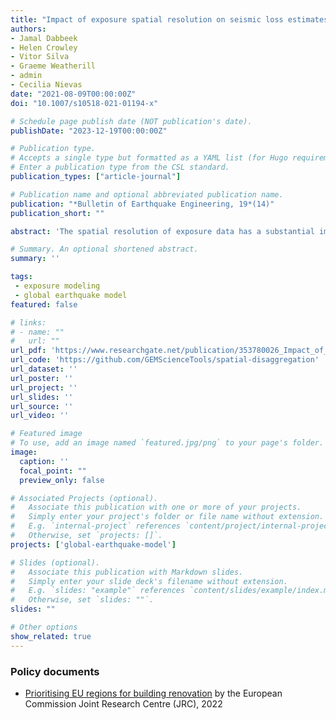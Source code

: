 ```yaml
---
title: "Impact of exposure spatial resolution on seismic loss estimates in regional portfolios"
authors:
- Jamal Dabbeek
- Helen Crowley
- Vitor Silva
- Graeme Weatherill
- admin
- Cecilia Nievas
date: "2021-08-09T00:00:00Z"
doi: "10.1007/s10518-021-01194-x"

# Schedule page publish date (NOT publication's date).
publishDate: "2023-12-19T00:00:00Z"

# Publication type.
# Accepts a single type but formatted as a YAML list (for Hugo requirements).
# Enter a publication type from the CSL standard.
publication_types: ["article-journal"]

# Publication name and optional abbreviated publication name.
publication: "*Bulletin of Earthquake Engineering, 19*(14)"
publication_short: ""

abstract: 'The spatial resolution of exposure data has a substantial impact on the accuracy and reliability of seismic risk estimates. While several studies have investigated the influence of the geographical detail of urban exposure data in earthquake loss models, there is also a need to understand its implications at the regional scale. This study investigates the effects of exposure resolution on the European loss model and its influence on the resulting loss estimates by simulating dozens of exposure and site models (630 models) representing a wide range of assumptions related to the geo-resolution of the exposed asset locations and the associated site conditions. Losses are examined in terms of portfolio average annual loss (AAL) and return period losses at national and sub-national levels. The results indicate that neglecting the uncertainty related to asset locations and their associated site conditions within an exposure model can introduce significant bias to the risk results. The results also demonstrate that disaggregating exposure to a grid or weighting/relocating exposure locations and site properties using a density map of the built areas can improve the accuracy of the estimated losses.'

# Summary. An optional shortened abstract.
summary: ''

tags:
 - exposure modeling
 - global earthquake model
featured: false

# links:
# - name: ""
#   url: ""
url_pdf: 'https://www.researchgate.net/publication/353780026_Impact_of_exposure_spatial_resolution_on_seismic_loss_estimates_in_regional_portfolios'
url_code: 'https://github.com/GEMScienceTools/spatial-disaggregation'
url_dataset: ''
url_poster: ''
url_project: ''
url_slides: ''
url_source: ''
url_video: ''

# Featured image
# To use, add an image named `featured.jpg/png` to your page's folder. 
image:
  caption: ''
  focal_point: ""
  preview_only: false

# Associated Projects (optional).
#   Associate this publication with one or more of your projects.
#   Simply enter your project's folder or file name without extension.
#   E.g. `internal-project` references `content/project/internal-project/index.md`.
#   Otherwise, set `projects: []`.
projects: ['global-earthquake-model']

# Slides (optional).
#   Associate this publication with Markdown slides.
#   Simply enter your slide deck's filename without extension.
#   E.g. `slides: "example"` references `content/slides/example/index.md`.
#   Otherwise, set `slides: ""`.
slides: ""

# Other options
show_related: true
---
```


### Policy documents
* [Prioritising EU regions for building renovation](https://op.europa.eu/en/publication-detail/-/publication/b35b92a4-5c08-11ed-92ed-01aa75ed71a1/language-en) by the European Commission Joint Research Centre (JRC), 2022